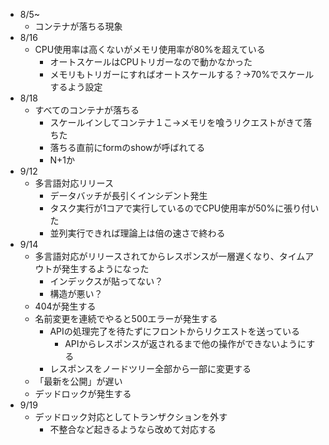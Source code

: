 - 8/5~
	- コンテナが落ちる現象
- 8/16
	- CPU使用率は高くないがメモリ使用率が80%を超えている
		- オートスケールはCPUトリガーなので動かなかった
		- メモリもトリガーにすればオートスケールする？→70%でスケールするよう設定
- 8/18
	- すべてのコンテナが落ちる
		- スケールインしてコンテナ１こ→メモリを喰うリクエストがきて落ちた
		- 落ちる直前にformのshowが呼ばれてる
		- N+1か
- 9/12
	- 多言語対応リリース
		- データバッチが長引くインシデント発生
		- タスク実行が1コアで実行しているのでCPU使用率が50%に張り付いた
		- 並列実行できれば理論上は倍の速さで終わる
- 9/14
	- 多言語対応がリリースされてからレスポンスが一層遅くなり、タイムアウトが発生するようになった
		- インデックスが貼ってない？
		- 構造が悪い？
	- 404が発生する
	- 名前変更を連続でやると500エラーが発生する
		- APIの処理完了を待たずにフロントからリクエストを送っている
			- APIからレスポンスが返されるまで他の操作ができないようにする
		- レスポンスをノードツリー全部から一部に変更する
	- 「最新を公開」が遅い
	- デッドロックが発生する
- 9/19
	- デッドロック対応としてトランザクションを外す
		- 不整合など起きるようなら改めて対応する